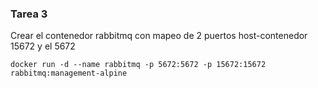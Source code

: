 ### Tarea 3
Crear el contenedor rabbitmq con mapeo de 2 puertos host-contenedor 15672 y el 5672

 `docker run -d --name rabbitmq -p 5672:5672 -p 15672:15672 rabbitmq:management-alpine`
